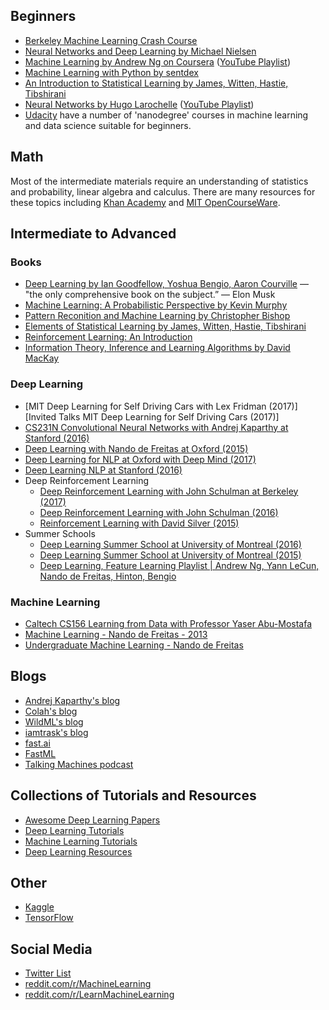 ## Beginners
* [Berkeley Machine Learning Crash Course](https://ml.berkeley.edu/blog/2016/11/06/tutorial-1/)
* [Neural Networks and Deep Learning by Michael Nielsen](http://neuralnetworksanddeeplearning.com)
* [Machine Learning by Andrew Ng on Coursera](https://www.coursera.org/learn/machine-learning) ([YouTube Playlist](https://www.youtube.com/playlist?list=PLVJA7edNhnRTYqqW5zIj0gkVmxWnkXqTP))
* [Machine Learning with Python by sentdex](https://www.youtube.com/playlist?list=PLQVvvaa0QuDfKTOs3Keq_kaG2P55YRn5v)
* [An Introduction to Statistical Learning by James, Witten, Hastie, Tibshirani](http://www-bcf.usc.edu/~gareth/ISL/ISLR%20First%20Printing.pdf)
* [Neural Networks by Hugo Larochelle](http://info.usherbrooke.ca/hlarochelle/neural_networks/content.html) ([YouTube Playlist](https://www.youtube.com/playlist?list=PL6Xpj9I5qXYEcOhn7TqghAJ6NAPrNmUBH))
* [Udacity](https://www.udacity.com/nanodegree) have a number of 'nanodegree' courses in machine learning and data science suitable for beginners. 

## Math

Most of the intermediate materials require an understanding of statistics and probability, linear algebra and calculus. There are many resources for these topics including [Khan Academy](https://www.khanacademy.org) and [MIT OpenCourseWare](https://ocw.mit.edu/).

## Intermediate to Advanced

### Books

* [Deep Learning by Ian Goodfellow, Yoshua Bengio, Aaron Courville](http://www.deeplearningbook.org/) — "the only comprehensive book on the subject.” — Elon Musk
* [Machine Learning: A Probabilistic Perspective by Kevin Murphy](https://www.cse.iitk.ac.in/users/aayush/mail/machineLearningAProbabilisticPerspectiveMurphy.pdf)
* [Pattern Reconition and Machine Learning by Christopher Bishop](http://users.isr.ist.utl.pt/~wurmd/Livros/school/Bishop%20-%20Pattern%20Recognition%20And%20Machine%20Learning%20-%20Springer%20%202006.pdf)
* [Elements of Statistical Learning  by James, Witten, Hastie, Tibshirani](http://statweb.stanford.edu/~tibs/ElemStatLearn/printings/ESLII_print10.pdf)
* [Reinforcement Learning: An Introduction](http://people.inf.elte.hu/lorincz/Files/RL_2006/SuttonBook.pdf)
* [Information Theory, Inference and Learning Algorithms by David MacKay](http://www.inference.phy.cam.ac.uk/itprnn/book.pdf)

### Deep Learning

* [MIT Deep Learning for Self Driving Cars with Lex Fridman (2017)]
   [Invited Talks MIT Deep Learning for Self Driving Cars (2017)]
* [CS231N Convolutional Neural Networks with Andrej Kaparthy at Stanford (2016)](https://www.youtube.com/playlist?list=PL16j5WbGpaM0_Tj8CRmurZ8Kk1gEBc7fg)
* [Deep Learning with Nando de Freitas at Oxford (2015)](https://www.youtube.com/playlist?list=PLE6Wd9FR--EfW8dtjAuPoTuPcqmOV53Fu)
* [Deep Learning for NLP at Oxford with Deep Mind (2017)](https://www.youtube.com/playlist?list=PL613dYIGMXoZBtZhbyiBqb0QtgK6oJbpm)
* [Deep Learning NLP at Stanford (2016)](https://www.youtube.com/playlist?list=PLlJy-eBtNFt4CSVWYqscHDdP58M3zFHIG)
* Deep Reinforcement Learning
   * [Deep Reinforcement Learning with John Schulman at Berkeley (2017)](https://www.youtube.com/playlist?list=PLkFD6_40KJIwTmSbCv9OVJB3YaO4sFwkX)
   * [Deep Reinforcement Learning with John Schulman (2016)](https://www.youtube.com/watch?v=aUrX-rP_ss4)
   * [Reinforcement Learning with David Silver (2015)](https://www.youtube.com/watch?v=2pWv7GOvuf0)
* Summer Schools
   * [Deep Learning Summer School at University of Montreal (2016)](http://videolectures.net/deeplearning2016_montreal/)
   * [Deep Learning Summer School at University of Montreal (2015)](http://videolectures.net/deeplearning2015_montreal/)
   * [Deep Learning, Feature Learning Playlist | Andrew Ng, Yann LeCun, Nando de Freitas, Hinton, Bengio](https://www.youtube.com/playlist?list=PLHyI3Fbmv0SdzMHAy0aN59oYnLy5vyyTA)


### Machine Learning

* [Caltech CS156 Learning from Data with Professor Yaser Abu-Mostafa](https://www.edx.org/course/learning-data-introductory-machine-caltechx-cs1156x)
* [Machine Learning - Nando de Freitas - 2013](https://www.youtube.com/playlist?list=PLE6Wd9FR--EdyJ5lbFl8UuGjecvVw66F6)
* [Undergraduate Machine Learning - Nando de Freitas](https://www.youtube.com/playlist?list=PLE6Wd9FR--Ecf_5nCbnSQMHqORpiChfJf)

## Blogs

* [Andrej Kaparthy's blog](https://karpathy.github.io/)
* [Colah's blog](https://colah.github.io/)
* [WildML's blog](http://www.wildml.com/)
* [iamtrask's blog](https://iamtrask.github.io/)
* [fast.ai](https://www.fast.ai)
* [FastML](http://fastml.com/)
* [Talking Machines podcast](http://www.thetalkingmachines.com/)

## Collections of Tutorials and Resources
* [Awesome Deep Learning Papers](https://github.com/terryum/awesome-deep-learning-papers)
* [Deep Learning Tutorials](https://github.com/sjchoi86/dl_tutorials)
* [Machine Learning Tutorials](https://github.com/ujjwalkarn/Machine-Learning-Tutorials/blob/master/README.md)
* [Deep Learning Resources](https://deeplearning4j.org/deeplearningpapers.html)

## Other
* [Kaggle](https://www.kaggle.com/)
* [TensorFlow](https://www.tensorflow.org/)

## Social Media
* [Twitter List](https://twitter.com/DL_ML_Loop/lists/deep-learning-loop/members)
* [reddit.com/r/MachineLearning](https://www.reddit.com/r/machinelearning)
* [reddit.com/r/LearnMachineLearning](https://www.reddit.com/r/learnmachinelearning)
